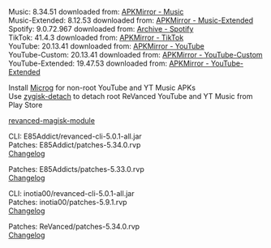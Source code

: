 Music: 8.34.51
downloaded from: [APKMirror - Music](https://www.apkmirror.com/apk/google-inc/youtube-music/youtube-music-8-34-51-release/youtube-music-8-34-51-android-apk-download/)  
Music-Extended: 8.12.53
downloaded from: [APKMirror - Music-Extended](https://www.apkmirror.com/apk/google-inc/youtube-music/youtube-music-8-12-53-release/youtube-music-8-12-53-2-android-apk-download/)  
Spotify: 9.0.72.967
downloaded from: [Archive - Spotify](https://archive.org/download/e85-apks/apks/com.spotify.music)  
TikTok: 41.4.3
downloaded from: [APKMirror - TikTok](https://www.apkmirror.com/apk/tiktok-pte-ltd/tik-tok/tiktok-41-4-3-release/tiktok-41-4-3-2-android-apk-download/)  
YouTube: 20.13.41
downloaded from: [APKMirror - YouTube](https://www.apkmirror.com/apk/google-inc/youtube/youtube-20-13-41-release/youtube-20-13-41-2-android-apk-download/)  
YouTube-Custom: 20.13.41
downloaded from: [APKMirror - YouTube-Custom](https://www.apkmirror.com/)  
YouTube-Extended: 19.47.53
downloaded from: [APKMirror - YouTube-Extended](https://www.apkmirror.com/apk/google-inc/youtube/youtube-19-47-53-release/youtube-19-47-53-android-apk-download/)  

Install [Microg](https://github.com/ReVanced/GmsCore/releases) for non-root YouTube and YT Music APKs  
Use [zygisk-detach](https://github.com/j-hc/zygisk-detach) to detach root ReVanced YouTube and YT Music from Play Store  

[revanced-magisk-module](https://github.com/E85Addict/revanced-magisk-module)
  
CLI: E85Addict/revanced-cli-5.0.1-all.jar  
Patches: E85Addict/patches-5.34.0.rvp  
[Changelog](https://github.com/E85Addict/revanced-patches/releases/tag/v5.34.0)

Patches: E85Addicts/patches-5.33.0.rvp  
[Changelog](https://github.com/E85Addicts/revanced-patches/releases/tag/v5.34.0)

CLI: inotia00/revanced-cli-5.0.1-all.jar  
Patches: inotia00/patches-5.9.1.rvp  
[Changelog](https://github.com/inotia00/revanced-patches/releases/tag/v5.9.1)

Patches: ReVanced/patches-5.34.0.rvp  
[Changelog](https://github.com/ReVanced/revanced-patches/releases/tag/v5.34.0)  
